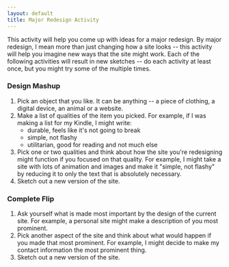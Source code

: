 ```yaml
---
layout: default
title: Major Redesign Activity
---
```


This activity will help you come up with ideas for a major redesign. By major redesign, I mean more than just changing how a site looks -- this activity will help you imagine new ways that the site might work. Each of the following activities will result in new sketches -- do each activity at least once, but you might try some of the multiple times.

### Design Mashup

1. Pick an object that you like. It can be anything -- a piece of clothing, a digital device, an animal or a website.
2. Make a list of qualities of the item you picked. For example, if I was making a list for my Kindle, I might write:
	- durable, feels like it's not going to break
	- simple, not flashy
	- utilitarian, good for reading and not much else
3. Pick one or two qualities and think about how the site you're redesigning might function if you focused on that quality. For example, I might take a site with lots of animation and images and make it "simple, not flashy" by reducing it to only the text that is absolutely necessary.
4. Sketch out a new version of the site.

### Complete Flip

1. Ask yourself what is made most important by the design of the current site. For example, a personal site might make a description of you most prominent.
2. Pick another aspect of the site and think about what would happen if you made that most prominent. For example, I might decide to make my contact information the most prominent thing.
3. Sketch out a new version of the site.

### 
